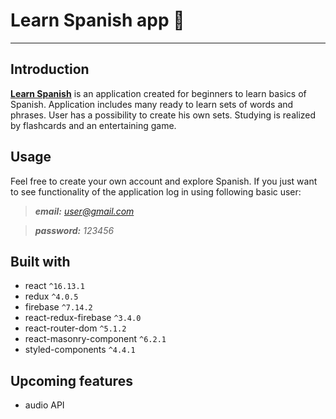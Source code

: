 # Learn Spanish app 📘

***


## Introduction
[**Learn Spanish**](https://learn-spanish.web.app/) is an application created for beginners to learn basics of Spanish. Application includes many ready to learn sets of words and phrases. User has a possibility to create his own sets. Studying is realized by flashcards and an entertaining game. 



## Usage
Feel free to create your own account and explore Spanish. If you just want to see functionality of the application log in using following basic user:
> ***email:** user@gmail.com*

> ***password:** 123456*

  

## Built with
+ react `^16.13.1`
+ redux `^4.0.5` 
+ firebase `^7.14.2`
+ react-redux-firebase `^3.4.0`
+ react-router-dom `^5.1.2`
+ react-masonry-component `^6.2.1`
+ styled-components `^4.4.1`



## Upcoming features
+ audio API
